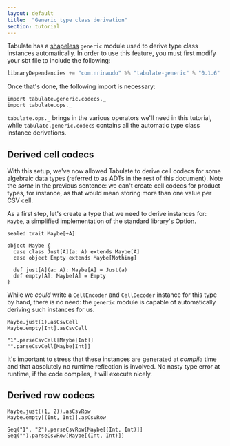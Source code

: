 ```yaml
---
layout: default
title:  "Generic type class derivation"
section: tutorial
---
```

Tabulate has a [shapeless](https://github.com/milessabin/shapeless) `generic` module used to derive type class instances
automatically. In order to use this feature, you must first modify your sbt file to include the following:

```scala
libraryDependencies += "com.nrinaudo" %% "tabulate-generic" % "0.1.6"
```

Once that's done, the following import is necessary:

```tut:silent
import tabulate.generic.codecs._
import tabulate.ops._
```

`tabulate.ops._` brings in the various operators we'll need in this tutorial, while `tabulate.generic.codecs` contains
all the automatic type class instance derivations.


## Derived cell codecs
With this setup, we've now allowed Tabulate to derive cell codecs for some algebraic data types (referred to as ADTs
in the rest of this document). Note the *some* in the previous sentence: we can't create cell codecs for product types,
for instance, as that would mean storing more than one value per CSV cell.

As a first step, let's create a type that we need to derive instances for: `Maybe`, a simplified implementation of the
standard library's [Option](http://www.scala-lang.org/api/current/index.html#scala.Option).

```tut:silent
sealed trait Maybe[+A]

object Maybe {
  case class Just[A](a: A) extends Maybe[A]
  case object Empty extends Maybe[Nothing]

  def just[A](a: A): Maybe[A] = Just(a)
  def empty[A]: Maybe[A] = Empty
}
```

While we *could* write a `CellEncoder` and `CellDecoder` instance for this type by hand, there is no need: the `generic`
module is capable of automatically deriving such instances for us.

```tut
Maybe.just(1).asCsvCell
Maybe.empty[Int].asCsvCell

"1".parseCsvCell[Maybe[Int]]
"".parseCsvCell[Maybe[Int]]
```

It's important to stress that these instances are generated at *compile* time and that absolutely no runtime reflection
is involved. No nasty type error at runtime, if the code compiles, it will execute nicely.


## Derived row codecs

```tut
Maybe.just((1, 2)).asCsvRow
Maybe.empty[(Int, Int)].asCsvRow

Seq("1", "2").parseCsvRow[Maybe[(Int, Int)]]
Seq("").parseCsvRow[Maybe[(Int, Int)]]
```